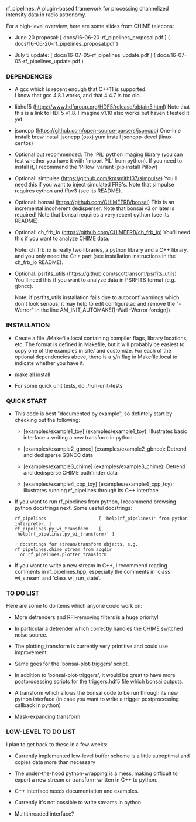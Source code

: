 rf_pipelines: A plugin-based framework for processing channelized intensity data in radio astronomy.

For a high-level overview, here are some slides from CHIME telecons:

  - June 20 proposal:
      [ docs/16-06-20-rf_pipelines_proposal.pdf ] 
      ( docs/16-06-20-rf_pipelines_proposal.pdf ) 

  - July 5 update:
      [ docs/16-07-05-rf_pipelines_update.pdf ] 
      ( docs/16-07-05-rf_pipelines_update.pdf ) 


### DEPENDENCIES

  - A gcc which is recent enough that C++11 is supported.  
    I know that gcc 4.8.1 works, and that 4.4.7 is too old.

  - libhdf5 (https://www.hdfgroup.org/HDF5/release/obtain5.html)
    Note that this is a link to HDF5 v1.8.  I imagine v1.10 also works but haven't tested it yet.

  - jsoncpp (https://github.com/open-source-parsers/jsoncpp)
    One-line install:
       brew install jsoncpp  (osx)
       yum install jsoncpp-devel  (linux centos)

  - Optional but recommended: The 'PIL' python imaging library (you can test whether you have 
    it with 'import PIL' from python).  If you need to install it, I recommend the 'Pillow' 
    variant (pip install Pillow)

  - Optional: simpulse (https://github.com/kmsmith137/simpulse)
    You'll need this if you want to inject simulated FRB's.
    Note that simpulse requires cython and fftw3 (see its README).

  - Optional: bonsai (https://github.com/CHIMEFRB/bonsai)
    This is an incremental incoherent dedisperser.
    Note that bonsai v3 or later is required!
    Note that bonsai requires a very recent cython (see its README).

  - Optional: ch_frb_io (https://github.com/CHIMEFRB/ch_frb_io)
    You'll need this if you want to analyze CHIME data.  

    Note: ch_frb_io is really two libraries, a python library and a C++ library, 
    and you only need the C++ part (see installation instructions in the ch_frb_io README).

  - Optional: psrfits_utils (https://github.com/scottransom/psrfits_utils)
    You'll need this if you want to analyze data in PSRFITS format (e.g. gbncc).

    Note: if psrfits_utils installation fails due to autoconf warnings which don't look 
          serious, it may help to edit configure.ac and remove the "-Werror" in the line 
          AM_INIT_AUTOMAKE([-Wall -Werror foreign])


### INSTALLATION

  - Create a file ./Makefile.local containing compiler flags, library locations, etc.
    The format is defined in Makefile, but it will probably be easiest to copy one of
    the examples in site/ and customize.  For each of the optional dependencies above,
    there is a y/n flag in Makefile.local to indicate whether you have it.

  - make all install

  - For some quick unit tests, do 
      ./run-unit-tests


### QUICK START

  - This code is best "documented by example", so defintely start by checking out the following:

    - [examples/example1_toy] (examples/example1_toy):
      Illustrates basic interface + writing a new transform in python

    - [examples/example2_gbncc] (examples/example2_gbncc):
      Detrend and dedisperse GBNCC data

    - [examples/example3_chime] (examples/example3_chime):
      Detrend and dedisperse CHIME pathfinder data

    - [examples/example4_cpp_toy] (examples/example4_cpp_toy):
      Illustrates running rf_pipelines through its C++ interface

  - If you want to run rf_pipelines from python, I recommend browsing python docstrings next.  Some useful docstrings:
    ```
    rf_pipelines                    [ 'help(rf_pipelines)' from python interpreter. ]
    rf_pipelines.py_wi_transform    [ 'help(rf_pipelines.py_wi_transform)' ]
 
    + docstrings for stream/transform objects, e.g. rf_pipelines.chime_stream_from_acqdir
      or rf_pipelines.plotter_transform
    ```

  - If you want to write a new stream in C++, I recommend reading comments in rf_pipelines.hpp, especially the
    comments in 'class wi_stream' and 'class wi_run_state'.


### TO DO LIST

Here are some to do items which anyone could work on:

  - More detrenders and RFI-removing filters is a huge priority!

  - In particular a detrender which correctly handles the CHIME switched noise source.

  - The plotting_transform is currently very primitive and could use improvement.

  - Same goes for the 'bonsai-plot-triggers' script.

  - In addition to 'bonsai-plot-triggers', it would be great to have more postprocessing
    scripts for the triggers.hdf5 file which bonsai outputs.

  - A transform which allows the bonsai code to be run through its new python interface	
    (in case you want to write a trigger postprocessing callback in python)

  - Mask-expanding transform

### LOW-LEVEL TO DO LIST

I plan to get back to these in a few weeks:

  - Currently implemented low-level buffer scheme is a little suboptimal and copies
    data more than necessary

  - The under-the-hood python-wrapping is a mess, making difficult to export a new
    stream or transform written in C++ to python.

  - C++ interface needs documentation and examples.

  - Currently it's not possible to write streams in python.

  - Multithreaded interface?

